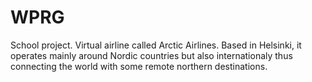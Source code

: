 # WPRG
School project.
Virtual airline called Arctic Airlines. Based in Helsinki, it operates mainly around Nordic countries but also internationaly thus connecting the world with some remote northern destinations.
